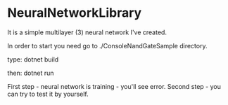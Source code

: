 # NeuralNetworkLibrary
It is a simple multilayer (3) neural network I've created.

In order to start you need go to ./ConsoleNandGateSample directory.

type:
dotnet build

then:
dotnet run

First step - neural network is training - you'll see error.
Second step - you can try to test it by yourself.
